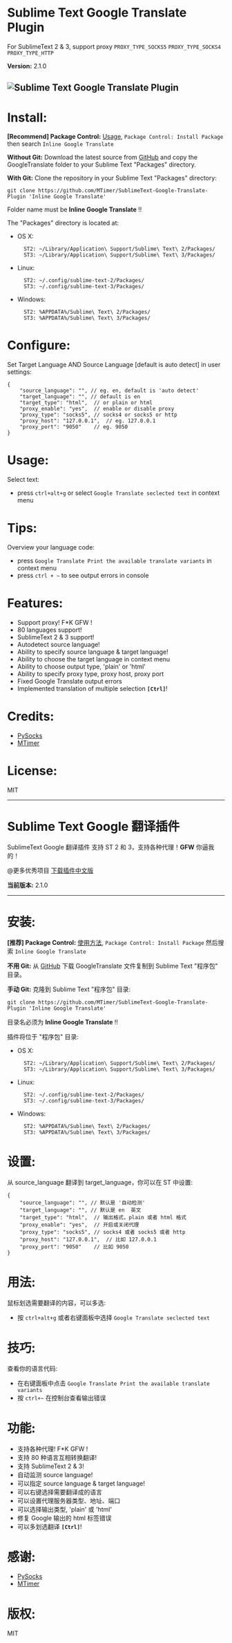 Sublime Text Google Translate Plugin
===============================

For SublimeText 2 & 3, support proxy `PROXY_TYPE_SOCKS5` `PROXY_TYPE_SOCKS4` `PROXY_TYPE_HTTP`

**Version:** 2.1.0

![Sublime Text Google Translate Plugin](https://raw.githubusercontent.com/MTimer/SublimeText-Google-Translate-Plugin/master/GoogleTranslate.gif)
------------------

Install:
=======

**[Recommend] Package Control:** [Usage](https://sublime.wbond.net/docs/usage), `Package Control: Install Package` then search `Inline Google Translate`

**Without Git:** Download the latest source from [GitHub](https://github.com/MTimer/SublimeText-Google-Translate-Plugin) and copy the GoogleTranslate folder to your Sublime Text "Packages" directory.

**With Git:** Clone the repository in your Sublime Text "Packages" directory:

    git clone https://github.com/MTimer/SublimeText-Google-Translate-Plugin 'Inline Google Translate'

Folder name must be **Inline Google Translate** !!

The "Packages" directory is located at:

* OS X:

        ST2: ~/Library/Application\ Support/Sublime\ Text\ 2/Packages/
        ST3: ~/Library/Application\ Support/Sublime\ Text\ 3/Packages/

* Linux:

        ST2: ~/.config/sublime-text-2/Packages/
        ST3: ~/.config/sublime-text-3/Packages/

* Windows:

        ST2: %APPDATA%/Sublime\ Text\ 2/Packages/
        ST3: %APPDATA%/Sublime\ Text\ 3/Packages/

Configure:
=========

Set Target Language AND Source Language [default is auto detect] in user settings:


    {
        "source_language": "", // eg. en, default is 'auto detect'
        "target_language": "", // default is en
        "target_type": "html",  // or plain or html
        "proxy_enable": "yes",  // enable or disable proxy
        "proxy_type": "socks5", // socks4 or socks5 or http
        "proxy_host": "127.0.0.1",  // eg. 127.0.0.1
        "proxy_port": "9050"    // eg. 9050
    }


Usage:
=====

Select text:

* press `ctrl+alt+g` or select `Google Translate seclected text` in context menu

Tips:
====

Overview your language code:

* press `Google Translate Print the available translate variants` in context menu
* press `ctrl + ~` to see output errors in console

Features:
=======

* Support proxy! F*K GFW !
* 80 languages support!
* SublimeText 2 & 3 support!
* Autodetect source language!
* Ability to specify source language & target language!
* Ability to choose the target language in context menu
* Ability to choose output type, 'plain' or 'html'
* Ability to specify proxy type, proxy host, proxy port
* Fixed Google Translate output errors
* Implemented translation of multiple selection **`[Ctrl]`**!

Credits:
=======

* [PySocks](https://github.com/Anorov/PySocks)
* [MTimer](http://www.mtimer.cn)

License:
=======

MIT



------------------



Sublime Text Google 翻译插件
==========================

SublimeText Google 翻译插件 支持 ST 2 和 3，支持各种代理！**GFW** 你逼我的！

@更多优秀项目 [下载插件中文版](http://dev.mtimecms.com)

**当前版本:** 2.1.0

------------------

安装:
====

**[推荐] Package Control:** [使用方法](https://sublime.wbond.net/docs/usage), `Package Control: Install Package` 然后搜索 `Inline Google Translate`

**不用 Git:** 从 [GitHub](https://github.com/MTimer/SublimeText-Google-Translate-Plugin) 下载 GoogleTranslate 文件复制到 Sublime Text "程序包" 目录。

**手动 Git:** 克隆到 Sublime Text "程序包" 目录:

    git clone https://github.com/MTimer/SublimeText-Google-Translate-Plugin 'Inline Google Translate'

目录名必须为 **Inline Google Translate** !!

插件将位于 "程序包" 目录:

* OS X:

        ST2: ~/Library/Application\ Support/Sublime\ Text\ 2/Packages/
        ST3: ~/Library/Application\ Support/Sublime\ Text\ 3/Packages/

* Linux:

        ST2: ~/.config/sublime-text-2/Packages/
        ST3: ~/.config/sublime-text-3/Packages/

* Windows:

        ST2: %APPDATA%/Sublime\ Text\ 2/Packages/
        ST3: %APPDATA%/Sublime\ Text\ 3/Packages/

设置:
====

从 source_language 翻译到 target_language，你可以在 ST 中设置:


    {
        "source_language": "", // 默认是 '自动检测'
        "target_language": "", // 默认是 en  英文
        "target_type": "html",  // 输出格式，plain 或者 html 格式
        "proxy_enable": "yes",  // 开启或关闭代理
        "proxy_type": "socks5", // socks4 或者 socks5 或者 http
        "proxy_host": "127.0.0.1",  // 比如 127.0.0.1
        "proxy_port": "9050"    // 比如 9050
    }


用法:
====

鼠标划选需要翻译的内容，可以多选:

* 按 `ctrl+alt+g` 或者右键面板中选择 `Google Translate seclected text`

技巧:
====

查看你的语言代码:

* 在右键面板中点击 `Google Translate Print the available translate variants`
* 按 `ctrl+~` 在控制台查看输出错误

功能:
====

* 支持各种代理! F*K GFW !
* 支持 80 种语言互相转换翻译!
* 支持 SublimeText 2 & 3!
* 自动监测 source language!
* 可以指定 source language & target language!
* 可以右键选择需要翻译成的语言
* 可以设置代理服务器类型、地址、端口
* 可以选择输出类型, 'plain' 或 'html'
* 修复 Google 输出的 html 标签错误
* 可以多划选翻译 **`[Ctrl]`**!

感谢:
====

* [PySocks](https://github.com/Anorov/PySocks)
* [MTimer](http://www.mtimer.cn)

版权:
===

MIT